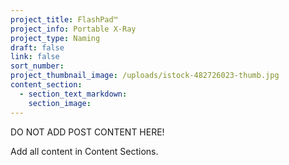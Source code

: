 ```yaml
---
project_title: FlashPad™
project_info: Portable X-Ray
project_type: Naming
draft: false
link: false
sort_number:
project_thumbnail_image: /uploads/istock-482726023-thumb.jpg
content_section:
  - section_text_markdown:
    section_image:
---
```



DO NOT ADD POST CONTENT HERE!

Add all content in Content Sections.